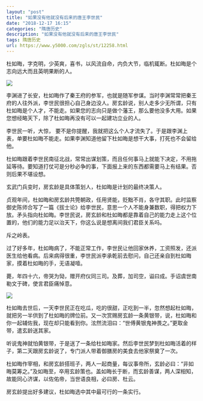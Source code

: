 ```yaml
---
layout: "post"
title: "如果没有他就没有后来的唐王李世民"
date: "2018-12-17 16:15"
categories: "隋唐历史"
description: "如果没有他就没有后来的唐王李世民"
tags: 隋唐历史
url: https://www.y5000.com/zgls/st/12258.html
---
```






杜如晦，字克明，少英爽，喜书，以风流自命，内负大节，临机辄断。杜如晦是个志向远大而且英明果断的人。

![](https://img.y5000.com/uploads/allimg/170204/8-1F2041549435T.jpg)

李渊进了长安，杜如晦作了秦王府的参军，也就是随军参谋。当时李渊常常把秦王府的人往外派，李世民很担心自己身边没人。房玄龄说，别人走多少无所谓，只有杜如晦是个人才，不能走。如果您的志向只是做个藩王，那么要他没多大用。如果您想经略天下，除了杜如晦再没有可以一起建功立业的人。

李世民一听，大惊， 要不是你提醒，我就把这么个人才流失了。于是跟李渊上表，单要杜如晦不能走。如果李渊知道他留下杜如晦是想干大事，打死也不会留给他。

杜如晦跟着李世民南征北战，常常出谋划策，而且任何事马上就能下决定，不用拖延等待。要知道打仗可是分秒必争的事，下面报上来的东西都需要马上有结果。否则后果不堪设想。

玄武门兵变时，房玄龄是具体策划人，杜如晦是计划的最终决策人。

贞观年间，杜如晦和房玄龄共筦朝政，任用贤能，贬黜不肖，各守其职。此时监察御史陈师合写了一篇《拔士论》给李世民，意思一个人不能身兼数职，得把权力下放。矛头指向杜如晦。李世民说，房玄龄和杜如晦都是靠着自己的能力走上这个位置的，他们的能力足以治天下，你这么说是想离间我们君臣关系吗。

斥之岭表。

过了好多年，杜如晦病了，不能正常工作，李世民让他回家休养，工资照发，还派医生给他看病。后来病得很重，李世民派李承乾前去慰问，自己还亲自到杜如晦家，摸着杜如晦的手，无语凝噎。

薨，年四十六，帝哭为恸，赠开府仪同三司。及葬，加司空，谥曰成。手诏虞世南勒文于碑，使言君臣痛悼意。

![](https://img.y5000.com/uploads/allimg/170204/8-1F2041549333F.jpg)

杜如晦去世后，一天李世民正在吃瓜，吃的很甜，正吃到一半，忽然想起杜如晦，就把另一半供到了杜如晦的牌位前。又一次赏赐房玄龄一条黄银带，说，杜如晦和你一起辅佐我，现在却只能看到你。泫然流泪曰：“世傅黄银鬼神畏之。”更取金带，遣玄龄送其家。

听说鬼神就怕黄银带，于是送了一条给杜如晦家。然后李世民梦到杜如晦活着的样子，第二天跟房玄龄说了，专门派人带着御膳房的美食去他家祭奠了一次。

杜如晦作宰相，和房玄龄搭班子，两人一起商量，每议事帝所，玄龄必曰：“非如晦莫筹之。”及如晦至，卒用玄龄策也。盖如晦长于断，而玄龄善谋，两人深相知，故能同心济谋，以佐佑帝，当世语良相，必曰房、杜云。

房玄龄提出好多建议，杜如晦选中其中最可行的一条实行。

